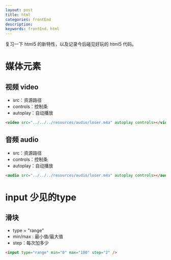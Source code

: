 ```yaml
---
layout: post
title: html
categories: frontEnd
description: 
keywords: frontEnd，html
---
```


复习一下 html5 的新特性，以及记录今后碰见好玩的 html5 代码。

# 媒体元素

## 视频 video

+ src：资源路径
+ controls：控制条
+ autoplay：自动播放


```html
<video src="../../../resources/audio/loser.m4a" autoplay controls></video>
```

## 音频 audio
+ src：资源路径
+ controls：控制条
+ autoplay：自动播放

```html
<audio src="../../../resources/audio/loser.m4a" autoplay controls></audio>
```

# input 少见的type

## 滑块
+ type = "range"
+ min/max : 最小值/最大值
+ step：每次加多少

```html
<input type="range" min="0" max="100" step="2" />
```